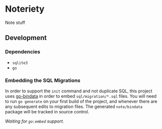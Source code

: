 # Noteriety

Note stuff

## Development

### Dependencies

- `sqlite3`
- `go`

### Embedding the SQL Migrations

In order to support the `init` command and not duplicate SQL, this project uses
[go-bindata](https://github.com/go-bindata/go-bindata) in order to embed
`sql/migration/*.sql` files. You will need to run `go generate` on your first
build of the project, and whenever there are any subsequent edits to
migration files. The generated `note/bindata` package will be tracked in source
control.

*Waiting for `go:embed` support.*
